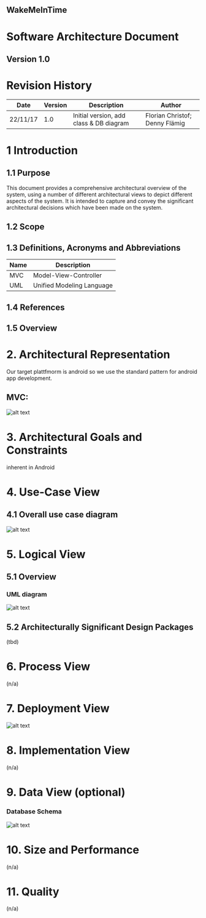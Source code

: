 **WakeMeInTime**
----------------

Software Architecture Document
==============================

**Version 1.0**
---------------

Revision History
================

| **Date** | **Version** | **Description**                         | **Author**                     |
|----------|-------------|-----------------------------------------|--------------------------------|
| 22/11/17 | 1.0         | Initial version, add class & DB diagram | Florian Christof; Denny Flämig |

1 Introduction
==============

1.1 Purpose
-----------

This document provides a comprehensive architectural overview of the system, using a number of different architectural views to depict different aspects of the system. It is intended to capture and convey the significant architectural decisions which have been made on the system.

1.2 Scope
-----------

1.3 Definitions, Acronyms and Abbreviations
-----------

| **Name**     | **Description**           |
|--------------|---------------------------|
| MVC          | Model-View-Controller     |
| UML          | Unified Modeling Language |

1.4 References
-----------

1.5 Overview
-----------

# 2. Architectural Representation

Our target plattfmorm is android so we use the standard pattern for android app development.

## MVC:

![alt text][mvc]

[mvc]: https://github.com/flowriance/DFFC/blob/master/doc/MVC_MVP.png "MVC scheme"


# 3. Architectural Goals and Constraints

inherent in Android

# 4. Use-Case View

4.1 Overall use case diagram
-----------------------------

![alt text][ucd]

[ucd]: https://github.com/flowriance/DFFC/blob/master/doc/WakeMeInTime.png "use case diagram"

# 5. Logical View

5.1 Overview
-------------

### UML diagram
![alt text][logo]

[logo]: https://github.com/flowriance/DFFC/blob/master/doc/ClassDiagram.png "Class diagram"


5.2  Architecturally Significant Design Packages
------------------------------------------------

(tbd)

# 6. Process View

(n/a)

# 7. Deployment View

![alt text][screenshot_useCalendar]

[screenshot_useCalendar]: https://github.com/flowriance/DFFC/blob/master/doc/Screenshot_chooseCalendar.jpg "use case diagram"

# 8. Implementation View

(n/a)

# 9. Data View (optional)

### Database Schema

![alt text][logo1]

[logo1]: https://github.com/flowriance/DFFC/blob/master/doc/Datatabase%20Diagram.png "Database diagram"


# 10. Size and Performance

(n/a)

# 11. Quality

(n/a)
